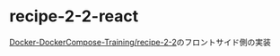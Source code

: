 # recipe-2-2-react

[Docker-DockerCompose-Training/recipe-2-2](https://github.com/hironomiu/Docker-DockerCompose-Training/tree/main/recipe-2-2)のフロントサイド側の実装